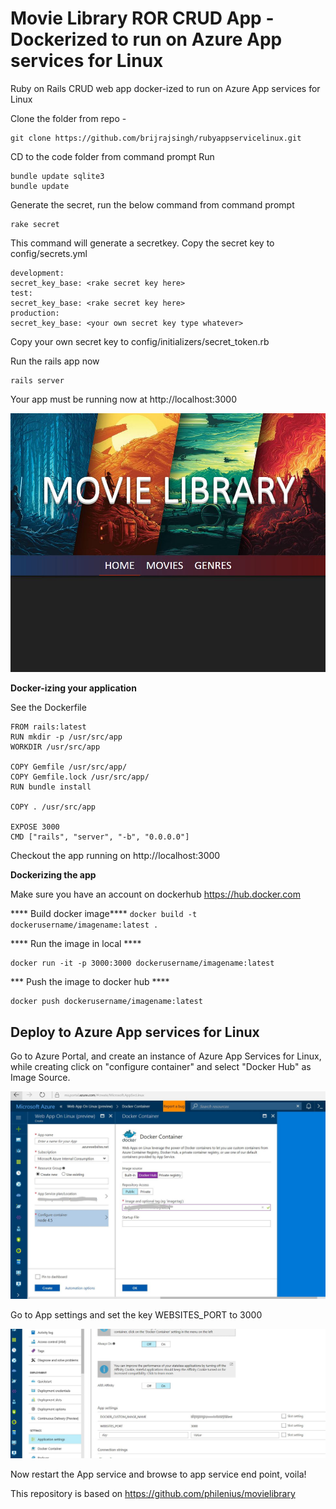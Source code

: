# Movie Library ROR CRUD App - Dockerized to run on Azure App services for Linux

Ruby on Rails CRUD web app docker-ized to run on Azure App services for Linux

Clone the folder from repo - 

    git clone https://github.com/brijrajsingh/rubyappservicelinux.git

CD to the code folder from command prompt
Run

    bundle update sqlite3
    bundle update
   
Generate the secret, run the below command from command prompt

    rake secret

This command will generate a secretkey. Copy the secret key to  config/secrets.yml

    development:
    secret_key_base: <rake secret key here>
    test:
    secret_key_base: <rake secret key here>
    production:
    secret_key_base: <your own secret key type whatever>

Copy your own secret key to config/initializers/secret_token.rb

Run the rails app now

    rails server

Your app must be running now at http://localhost:3000

![Welcome page](p1.jpg)

**Docker-izing your application**

See the Dockerfile

    FROM rails:latest
    RUN mkdir -p /usr/src/app
    WORKDIR /usr/src/app
    
    COPY Gemfile /usr/src/app/
    COPY Gemfile.lock /usr/src/app/
    RUN bundle install
    
    COPY . /usr/src/app
    
    EXPOSE 3000
    CMD ["rails", "server", "-b", "0.0.0.0"]

Checkout the app running on http://localhost:3000

**Dockerizing the app** 

Make sure you have an account on dockerhub https://hub.docker.com 

**** Build docker image****
`docker build -t dockerusername/imagename:latest .`

**** Run the image in local ****

    docker run -it -p 3000:3000 dockerusername/imagename:latest

*** Push the image to docker hub ****

    docker push dockerusername/imagename:latest


Deploy to Azure App services for Linux
--------------------------------------

Go to Azure Portal, and create an instance of Azure App Services for Linux, while creating click on "configure container" and select "Docker Hub" as Image Source.

![App Service for Linux](appsvc1.JPG)

Go to App settings and set the key WEBSITES_PORT to 3000

![App Service for Linux - App settings](appsvc2.JPG)


Now restart the App service and browse to app service end point, voila!


This repository is based on https://github.com/philenius/movielibrary 








